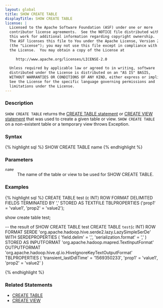 ```yaml
---
layout: global
title: SHOW CREATE TABLE
displayTitle: SHOW CREATE TABLE
license: |
  Licensed to the Apache Software Foundation (ASF) under one or more
  contributor license agreements.  See the NOTICE file distributed with
  this work for additional information regarding copyright ownership.
  The ASF licenses this file to You under the Apache License, Version 2.0
  (the "License"); you may not use this file except in compliance with
  the License.  You may obtain a copy of the License at
 
     http://www.apache.org/licenses/LICENSE-2.0
 
  Unless required by applicable law or agreed to in writing, software
  distributed under the License is distributed on an "AS IS" BASIS,
  WITHOUT WARRANTIES OR CONDITIONS OF ANY KIND, either express or implied.
  See the License for the specific language governing permissions and
  limitations under the License.
---
```


### Description
`SHOW CREATE TABLE` returns the [CREATE TABLE statement](sql-ref-syntax-ddl-create-table.html) or [CREATE VIEW statement](sql-ref-syntax-ddl-create-view.html) that was used to create a given table or view. `SHOW CREATE TABLE` on a non-existent table or a temporary view throws Exception.

### Syntax
{% highlight sql %}
SHOW CREATE TABLE name
{% endhighlight %}

### Parameters
<dl>
 <dt><code><em>name</em></code></dt>
 <dd>The name of the table or view to be used for SHOW CREATE TABLE.</dd>
</dl>

### Examples
{% highlight sql %}
CREATE TABLE test (c INT) ROW FORMAT DELIMITED FIELDS TERMINATED BY ','
    STORED AS TEXTFILE
    TBLPROPERTIES ('prop1' = 'value1', 'prop2' = 'value2');

show create table test;

-- the result of SHOW CREATE TABLE test
CREATE TABLE `test`(`c` INT)
ROW FORMAT SERDE 'org.apache.hadoop.hive.serde2.lazy.LazySimpleSerDe'
WITH SERDEPROPERTIES (
  'field.delim' = ',',
  'serialization.format' = ','
)
STORED AS
  INPUTFORMAT 'org.apache.hadoop.mapred.TextInputFormat'
  OUTPUTFORMAT 'org.apache.hadoop.hive.ql.io.HiveIgnoreKeyTextOutputFormat'
TBLPROPERTIES (
  'transient_lastDdlTime' = '1569350233',
  'prop1' = 'value1',
  'prop2' = 'value2'
)

{% endhighlight %}

### Related Statements
 * [CREATE TABLE](sql-ref-syntax-ddl-create-table.html)
 * [CREATE VIEW](sql-ref-syntax-ddl-create-view.html)
